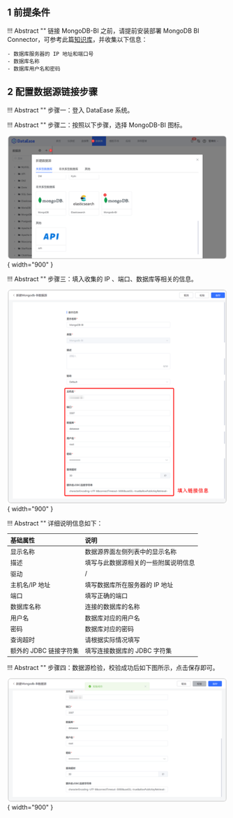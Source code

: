 ## 1 前提条件

!!! Abstract ""
    链接 MongoDB-BI 之前，请提前安装部署 MongoDB BI Connector，可参考此篇[知识库](https://kb.fit2cloud.com/?p=143)，并收集以下信息：

    - 数据库服务器的 IP 地址和端口号
    - 数据库名称
    - 数据库用户名和密码

## 2 配置数据源链接步骤

!!! Abstract ""
    步骤一：登入 DataEase 系统。

!!! Abstract ""
    步骤二：按照以下步骤，选择 MongoDB-BI 图标。

![MongoDB](../../img/datasource_configuration/MongoDB1.png){ width="900" }

!!! Abstract ""
    步骤三：填入收集的 IP 、端口、数据库等相关的信息。

![MongoDB](../../img/datasource_configuration/MongoDB2.png){ width="900" }

!!! Abstract ""
    详细说明信息如下：

| 基础属性             | 说明                 |
|:-----------------|:-------------------|
| 显示名称             | 数据源界面左侧列表中的显示名称    |   
| 描述               | 填写与此数据源相关的一些附属说明信息 |
| 驱动               | /                  |
| 主机名/IP 地址        | 填写数据库所在服务器的 IP 地址  |
| 端口               | 填写正确的端口            |
| 数据库名称            | 连接的数据库的名称          |
| 用户名              | 数据库对应的用户名          |
| 密码               | 数据库对应的密码           |
| 查询超时           | 请根据实际情况填写          |
| 额外的 JDBC 链接字符集   | 填写连接数据库的 JDBC 字符集  |



!!! Abstract ""
    步骤四：数据源检验，校验成功后如下图所示，点击保存即可。

![MongoDB](../../img/datasource_configuration/MongoDB3.png){ width="900" }